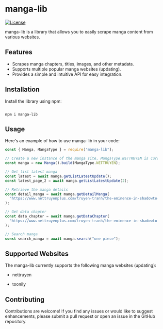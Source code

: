 # manga-lib

[![License](https://img.shields.io/badge/license-MIT-blue.svg)](https://opensource.org/licenses/MIT)

manga-lib is a library that allows you to easily scrape manga content from various websites.

## Features

- Scrapes manga chapters, titles, images, and other metadata.
- Supports multiple popular manga websites (updating).
- Provides a simple and intuitive API for easy integration.

## Installation

Install the library using npm:

```

npm i manga-lib

```

## Usage

Here's an example of how to use manga-lib in your code:

```javascript
const { Manga, MangaType } = require("manga-lib");

// Create a new instance of the manga site, MangaType.NETTRUYEN is currently support for https://www.nettruyenplus.com/
const manga = new Manga().build(MangaType.NETTRUYEN);

// Get list latest manga
const latest = await manga.getListLatestUpdate();
const latest_page_2 = await manga.getListLatestUpdate(2);

// Retrieve the manga details
const detail_manga = await manga.getDetailManga(
  "https://www.nettruyenplus.com/truyen-tranh/the-eminence-in-shadowto-be-a-power-in-the-shadows-side-story-86175"
);

// Get data chapter
const data_chapter = await manga.getDataChapter(
  "https://www.nettruyenplus.com/truyen-tranh/the-eminence-in-shadowto-be-a-power-in-the-shadows-side-story/chap-1/1004177"
);

// Search manga
const search_manga = await manga.search("one piece");
```

## Supported Websites

The manga-lib currently supports the following manga websites (updating):

- nettruyen

- toonily

## Contributing

Contributions are welcome! If you find any issues or would like to suggest enhancements, please submit a pull request or open an issue in the GitHub repository.
